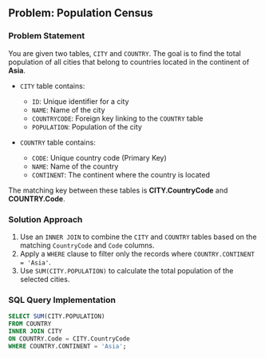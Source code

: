 ## Problem: Population Census

### Problem Statement
You are given two tables, `CITY` and `COUNTRY`. The goal is to find the total population of all cities that belong to countries located in the continent of **Asia**.

- `CITY` table contains:
  - `ID`: Unique identifier for a city
  - `NAME`: Name of the city
  - `COUNTRYCODE`: Foreign key linking to the `COUNTRY` table
  - `POPULATION`: Population of the city

- `COUNTRY` table contains:
  - `CODE`: Unique country code (Primary Key)
  - `NAME`: Name of the country
  - `CONTINENT`: The continent where the country is located

The matching key between these tables is **CITY.CountryCode** and **COUNTRY.Code**.

### Solution Approach
1. Use an `INNER JOIN` to combine the `CITY` and `COUNTRY` tables based on the matching `CountryCode` and `Code` columns.
2. Apply a `WHERE` clause to filter only the records where `COUNTRY.CONTINENT = 'Asia'`.
3. Use `SUM(CITY.POPULATION)` to calculate the total population of the selected cities.

### SQL Query Implementation
```sql
SELECT SUM(CITY.POPULATION)
FROM COUNTRY
INNER JOIN CITY
ON COUNTRY.Code = CITY.CountryCode
WHERE COUNTRY.CONTINENT = 'Asia';
```
